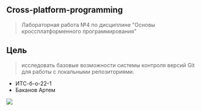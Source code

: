 ## Cross-platform-programming
> Лабораторная работа №4 по дисциплине "Основы кроссплатформенного программирования"
## Цель
> исследовать базовые возможности системы контроля версий Git для работы с локальными репозиториями.
- ИТС-б-о-22-1
- Баканов Артем
  
![](https://techtelegraph.co.uk/wp-content/uploads/2022/10/cross-platform.jpg)

